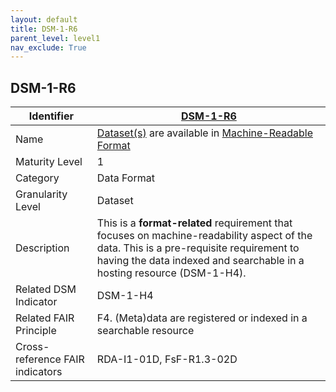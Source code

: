 ```yaml
---
layout: default
title: DSM-1-R6
parent_level: level1
nav_exclude: True
---
```


## DSM-1-R6

| Identifier | [DSM-1-R6](https://github.com/FAIRplus/Data-Maturity/blob/master/docs/_indicators/DSM-1-R6.md) |
| ---------- | ----------|
| Name | [Dataset(s)](https://fairplus.github.io/Data-Maturity/docs/Glossary/#dataset) are available in [Machine-Readable Format](https://fairplus.github.io/Data-Maturity/docs/Glossary/#machine-readable-format) |
| Maturity Level | 1 |
| Category | Data Format |
| Granularity Level | Dataset |
| Description | This is a **format-related** requirement that focuses on machine-readability aspect of the data. This is a pre-requisite requirement to having the data indexed and searchable in a hosting resource (DSM-1-H4). |
| Related DSM Indicator| DSM-1-H4 |
| Related FAIR Principle | F4. (Meta)data are registered or indexed in a searchable resource |
| Cross-reference FAIR indicators | RDA-I1-01D, FsF-R1.3-02D |
